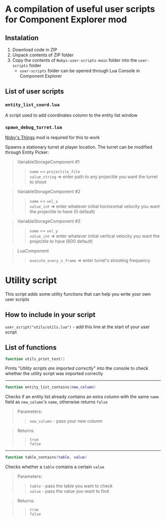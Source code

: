 # **A compilation of useful user scripts for Component Explorer mod**

## Instalation

1. Download code in ZIP
2. Unpack contents of ZIP folder
3. Copy the contents of `Nobys-user-scripts-main` folder into the `user-scripts` folder
   - `user-scripts` folder can be opened through Lua Console in Component Explorer 


## List of user scripts

### `entity_list_coord.lua`
A script used to add coordinates column to the entity list window

### `spawn_debug_turret.lua`
[Noby's Things](https://github.com/noby-y/nobys_things) mod is required for this to work

Spawns a stationary turret at player location. The turret can be modified through Entity Picker:

> VariableStorageComponent #1 
>> `name` == `projectile_file`  
>> `value_string` => enter path to any projectile you want the turret to shoot

> VariableStorageComponent #2 
>> `name` == `vel_x`   
>> `value_int` => enter whatever initial horinzontal velocity you want the projectile to have (0 default)

> VariableStorageComponent #3 
>> `name` == `vel_y`   
>> `value_int` => enter whatever initial vertical velocity you want the projectile to have (600 default)

> LuaComponent
>> `execute_every_n_frame` => enter turret's shooting frequency



# **Utility script**
This script adds some utility functions that can help you write your own 
user scripts

## How to include in your script
`user_script("utils/utils.lua")` - add this line at the start of your user script

## List of functions

```lua
function utils_print_test()
```
Prints "*Utility scripts are imported correctly*" into the console to check whether the utility script was imported correctly

______
```lua
function entity_list_contains(new_column)
``` 
Checks if an entity list already contains an extra column with the same `name` field as `new_column`'s `name`, otherwise returns `false`

> Parameters: 
>> `new_column` - pass your new column

> Returns: 
>> `true`   
>> `false`

______
```lua
function table_contains(table, value)
```
Checks whether a `table` contains a certain `value`

> Parameters:
>> `table` - pass the table you want to check   
>> `value` - pass the value you want to find

> Returns: 
>> `true`   
>> `false`